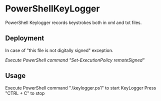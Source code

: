 # PowerShellKeyLogger
PowerShell Keylogger records keystrokes both in xml and txt files.

## Deployment
 In case of "this file is not digitally signed" exception.

*Execute PowerShell command "Set-ExecutionPolicy remoteSigned"*

## Usage
Execute PowerShell command ".\keylogger.ps1" to start KeyLogger
Press "CTRL + C" to stop
